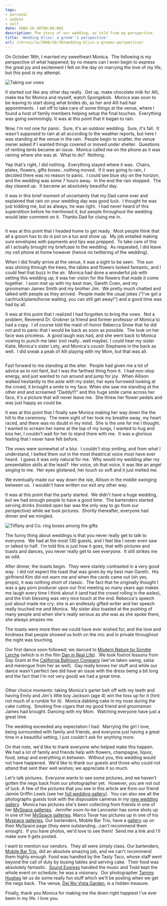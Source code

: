 ```yaml
---
tags:
- personal
- update
- self
date: 2008-10-30T00:00:00Z
description: The story of our wedding, as told from my perspective.
title: 'Wedding bliss: a groom''s perspective'
url: /chronicle/2008/10/30/wedding-bliss-a-grooms-perspective/
---
```


On October 18th, I married my sweetheart Monica.  The following is my perspective of what happened; by no means can I even begin to express the great joy and excitement I felt on the day on marrying the love of my life, but this post is my attempt.

<img src="/images/blog/2008/11/vows.jpg" alt="Taking our vows" />

It started out like any other day really.  Get up, make chocolate milk for Alli, make tea for Monica and myself, watch Spongebob.  Monica was soon to be leaving to start doing what brides do, as her and Alli had hair appointments.  I set off to take care of some things at the venue, where I found a host of family members helping setup the final touches.  Everything was going swimmingly. It was at this point that it began to rain.

Now, I'm not one for panic.  Sure, it's an outdoor wedding.  Sure, it's fall.  It wasn't supposed to rain at all according to the weather reports, but here I was standing at the venue in the rain.  People begin to scatter, the venue owner asked if I wanted things covered or moved under shelter.  Questions of renting tents became an issue.  Monica called me on the phone as it was raining where she was at.  What to do?  Nothing.

Yep that's right, I did nothing.  Everything stayed where it was.  Chairs, plates, flowers, gifts boxes...nothing moved.  If it was going to rain, I decided there was no reason to panic.  I could see blue sky on the horizon, and the wedding was some 7 hours away.  In the end the rain stopped.  The day cleared up.  It became an absolutely beautiful day.

It was in this brief moment of uncertainty that my Dad came over and explained that rain on your wedding day was good luck.  I thought he was just kidding me, but as always, he was right.  I had never heard of this superstition before he mentioned it, but people throughout the wedding would later comment on it.  Thanks Dad for cluing me in.

<img src="/images/blog/2008/11/intro.jpg" alt="">

It was at this point that I headed home to get ready.  Most people think that all a groom has to do is put on a tux and show up.  My job entailed making sure envelopes with payments and tips was prepped.  To take care of this all I actually brought my briefcase to the wedding.  As requested, I did leave my cell phone at home however (hence no twittering of the wedding).

When I did finally arrive at the venue, it was a sight to be seen.  The sun was shining through the trees, the tables and flowers looked fantastic, and I could feel that buzz in the air.  Monica had done a wonderful job with setting this wedding up; it was her vision for the flowers that made it come together.  I soon met up with my best man, Gareth Coen, and my groomsman James Smith and my brother Jim.  We pretty much chatted and talked with people as they arrived.  People made the usual jokes ("I've got a car/truck/plane/horse waiting, you can still get away!") and a good time was had by all.

It was at this point that I realized I had forgotten to bring the vows.  Not a problem, Reverend Dr. Grobner (a friend and former professor of Monica's) had a copy.  I of course told the maid-of-honor Rebecca Snow that he did not and to panic that I would be back as soon as possible.  The look on her face was priceless.  A good laugh was had, and she went back to Monica vowing to punch me later (not really...well maybe). I could hear my sister Katie, Monica's sister Lety, and Monica's cousin Stephanie in the back as well.  I did sneak a peak of Alli playing with my Mom, but that was all.

<img src="/images/blog/2008/11/toast.jpg" alt="">

Fast forward to me standing at the alter.  People had given me a lot of advice as to not faint, but I was the farthest thing from it.  I had non-stop energy, and just wanted to run around and jump for joy.  When Allison walked hesitantly to the aisle with my sister, her eyes furrowed looking at the crowd, it brought a smile to my face. When she saw me standing at the other end and screamed "Daddy!!!" and this huge smile came across her face, it's a picture that will never leave me.  She threw her flower pedals and was just happy as could be.

It was at this point that I finally saw Monica making her way down the the hill to the ceremony.  The mere sight of her took my breathe away, my heart raced, and there was no doubt in my mind.  She is the one for me I thought.  I wanted to scream her name at the top of my lungs, I wanted to hug and kiss her, I couldn't wait for her to stand there with me.  It was a glorious feeling that I never have felt before.

The vows were somewhat of a blur.  I couldn't stop smiling, and from what I understand, I belted them out in the most theatrical voice most have ever heard.  I guess it was only natural for me.  Why would my wedding alter my presentation skills at the least?  Her voice, oh that voice, it was like an angel singing to me.  Her eyes glistened, her touch so soft and it just melted me.

We eventually made our way down the isle, Allison in the middle swinging between us.  I wouldn't have written our exit any other way.

It was at this point that the party started.  We didn't have a huge wedding, but we had enough people to have a good time.  The bartenders started serving drinks (hosted open bar was the only way to go from our perspective) while we took pictures.  Shortly thereafter, everyone had dinner and we mingled.

<img src="/images/blog/2008/11/details.jpg" alt="Tiffany and Co. ring boxes among the gifts">

The funny thing about weddings is that you never really get to talk to everyone.  We had at the most 130 guests, and I feel like I never even saw or talked to half.  I'm told this is just how it goes, that with pictures and toasts and dances, you never really get to see everyone.  It still strikes me as odd.

After dinner, the toasts begin.  They were starkly contrasted in a very good way.  I did not expect the toast that was given by my best man Gareth.  His girlfriend Kim did not warn me and when the cards came out (oh yes, props), it was nothing short of classic.  The fact that he originally thought I was a gay porn producer upon our first meeting so many years ago makes me laugh every time I think about it (and had the crowd rolling in the aisles), and the Irish blessing was very nice touch at the end. Rebecca's speech just about made me cry; she is an endlessly gifted writer and her speech really touched me and Monica.  My sister also toasted at the pushing of many people and when she's really serious as she was as she spoke there, she always amazes me.

The toasts were more then we could have ever wished for, and the love and kindness that people showed us both on the mic and in private throughout the night was touching.

Our first dance soon followed; we danced to <a href="http://www.last.fm/music/Sondre+Lerche/_/Modern+Nature">Modern Nature by Sondre Lerche</a> (which is in the film <a href="http://www.imdb.com/title/tt0480242/">Dan in Real Life</a>).  We took foxtrot lessons from Gay Grant at the <a href="http://www.cbcmod.com/">California Ballroom Company</a> (we've taken swing, salsa and merengue from her as well).  Gay really knows her stuff and while our dance wasn't perfect (we did have an issue with the dress being a bit long and the fact that I'm not very good) we had a great time.

<img src="/images/blog/2008/11/kiss.jpg" alt="">

Other choice moments: taking Monica's garter belt off with my teeth and having Emily and Jim's little boy Jackson (age 4) win the toss up for it (hint: not much of a rumble for it).  Monica dabbing cake in my nose during the cake cutting.  Smoking fine cigars that my good friend and groomsman James had brought. Dancing with my Mom.  Watching everyone have just a great time.

The wedding exceeded any expectation I had.  Marrying the girl I love, being surrounded with family and friends, and everyone just having a great time in a beautiful setting, I just couldn't ask for anything more.

On that note, we'd like to thank everyone who helped make this happen.  We had a lot of family and friends help with flowers, champagne, liquor, food, setup and everything in between.  Without you, this wedding would not have happened.  We'd like to thank our guests and those who could not attend that sent their well wishes; we appreciate it so much.

Let's talk pictures.  Everyone wants to see some pictures, and we haven't gotten the negs back from our photographer yet.  However, you are not out of luck. A few of the pictures that you see in this article are from our friend Jaimie Griffin Lewis (see her <a href="http://gallery.me.com/pengyluv#100504&amp;bgcolor=black&amp;view=grid">full wedding gallery</a>).  You can also see all the photographs guests took with the disposable cameras in my <a href="http://justinribeiro.com/photography/gallery/2008-10-18/Wedding-table-cameras">new wedding gallery</a>.  Monica has pictures she's been collecting from friends in one of her <a href="http://viewmorepics.myspace.com/index.cfm?fuseaction=user.viewPicture&amp;friendID=28785844&amp;albumId=2260571">MySpace galleries</a>.  Jennifer soon-to-be Lancaster has some shots up in one of her <a href="http://viewmorepics.myspace.com/index.cfm?fuseaction=user.viewPicture&amp;friendID=9119476&amp;albumId=2293752">MySpace galleries</a>. Marco Tovar has pictures up in one of his <a href="http://viewmorepics.myspace.com/index.cfm?fuseaction=user.viewPicture&amp;friendID=15652107&amp;albumId=2087987">Myspace galleries</a>. Our bartenders, Mobile Bar Trio, have a <a href="http://viewmorepics.myspace.com/index.cfm?fuseaction=user.viewPicture&amp;friendID=372465372&amp;albumId=1139960">gallery</a> up on their MySpace page (they were outstanding...can't recommend them enough).  If you have photos, we'd love to see them!  Send me a link and I'll make sure it gets posted.

I want to mention our vendors.  They all were simply class. Our bartenders, <a href="http://profile.myspace.com/index.cfm?fuseaction=user.viewprofile&amp;friendid=372465372">Mobile Bar Trio</a>, did an absolute amazing job, and we can't recommend them highly enough. Food was handled by the Tasty Taco, whose staff went beyond the call of duty by busing tables and serving cake.  Their food was absolutely fantastic.  <a href="http://www.soundexpressdjs.com/">Sound Express</a> handled the music and Todd kept the whole event on schedule; he was a visionary.  Our photographer <a href="http://www.tammyhughes.com/">Tammy Hughes</a> let us do some really fun stuff which we'll be posting when we get the negs back.  The venue, <a href="http://www.delriovistagarden.com/">Del Rio Vista Garden</a>, is a hidden treasure.

Finally, thank you Monica for making me the down right happiest I've ever been in my life.  I love you.
